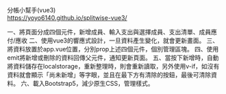 分帳小幫手(vue3)   
https://yoyo6140.github.io/splitwise-vue3/



一、將頁面分成四個元件，新增成員、輸入支出與選擇成員、支出清單、成員應付/應收 
二、使用vue3的響應式設計，一旦資料產生變化，就會更新畫面。 
三、將資料放置於app.vue位置，分別prop上述四個元件，個別管理區塊。 
四、使用emit將新增或刪除的資料回傳父元件，通知更新頁面。 
五、當按下新增時，自動將資料儲存在localstorage，重新整理時，則會重新讀取，另外使用v-if，如沒有資料就會顯示「尚未新增」等字眼，並且在最下方有清除的按鈕，最後可清除資料。 
六、載入Bootstrap5，減少原生CSS，管理樣式。